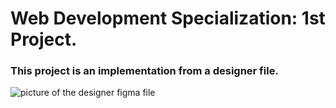 # Web Development Specialization: 1st Project.

### This project is an implementation from a designer file.
![picture of the designer figma file](file:///home/iker/Pictures/Screenshots/Screenshot%20from%202023-03-21%2010-17-29.png)

